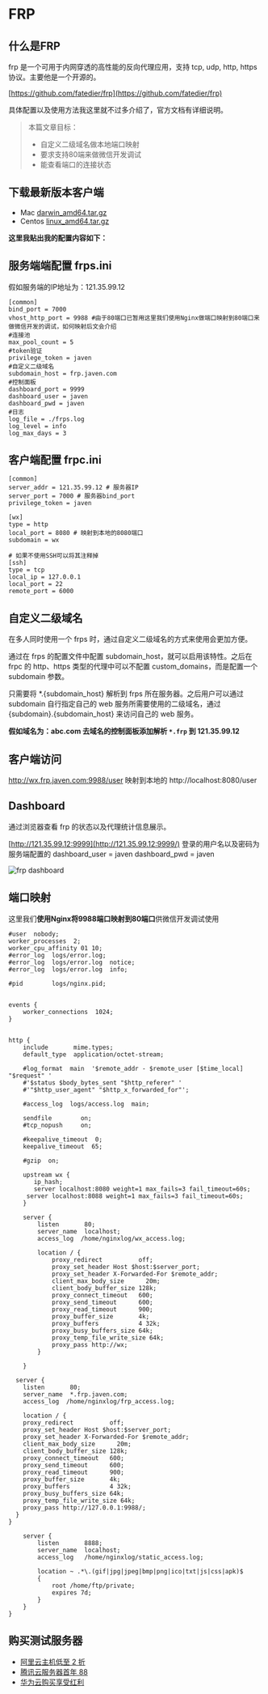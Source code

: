 # FRP

## 什么是FRP

frp 是一个可用于内网穿透的高性能的反向代理应用，支持 tcp, udp, http, https 协议。主要他是一个开源的。

[https://github.com/fatedier/frp](https://github.com/fatedier/frp)

具体配置以及使用方法我这里就不过多介绍了，官方文档有详细说明。

> 本篇文章目标：
> - 自定义二级域名做本地端口映射 
> - 要求支持80端来做微信开发调试 
> - 能查看端口的连接状态

## 下载最新版本客户端

- Mac [darwin_amd64.tar.gz
](https://github.com/fatedier/frp/releases)
- Centos [linux_amd64.tar.gz](https://github.com/fatedier/frp/releases)

**这里我贴出我的配置内容如下：**

## 服务端端配置 frps.ini

假如服务端的IP地址为：121.35.99.12

```shell
[common]
bind_port = 7000 
vhost_http_port = 9988 #由于80端口已暂用这里我们使用Nginx做端口映射到80端口来做微信开发的调试，如何映射后文会介绍
#连接池
max_pool_count = 5
#token验证
privilege_token = javen
#自定义二级域名
subdomain_host = frp.javen.com
#控制面板
dashboard_port = 9999
dashboard_user = javen
dashboard_pwd = javen
#日志
log_file = ./frps.log
log_level = info
log_max_days = 3
```

## 客户端配置 frpc.ini

```shell
[common]
server_addr = 121.35.99.12 # 服务器IP
server_port = 7000 # 服务器bind_port
privilege_token = javen

[wx]
type = http
local_port = 8080 # 映射到本地的8080端口
subdomain = wx

# 如果不使用SSH可以将其注释掉
[ssh]
type = tcp
local_ip = 127.0.0.1
local_port = 22
remote_port = 6000
```

## 自定义二级域名

在多人同时使用一个 frps 时，通过自定义二级域名的方式来使用会更加方便。

通过在 frps 的配置文件中配置 subdomain_host，就可以启用该特性。之后在 frpc 的 http、https 类型的代理中可以不配置 custom_domains，而是配置一个 subdomain 参数。

只需要将 *.{subdomain_host} 解析到 frps 所在服务器。之后用户可以通过 subdomain 自行指定自己的 web 服务所需要使用的二级域名，通过 {subdomain}.{subdomain_host} 来访问自己的 web 服务。

**假如域名为：abc.com 去域名的控制面板添加解析 `*.frp` 到 121.35.99.12**

## 客户端访问

http://wx.frp.javen.com:9988/user 映射到本地的 http://localhost:8080/user

## Dashboard

通过浏览器查看 frp 的状态以及代理统计信息展示。

[http://121.35.99.12:9999](http://121.35.99.12:9999/) 登录的用户名以及密码为服务端配置的 dashboard_user = javen dashboard_pwd = javen


<img :src="$withBase('/frp.png')" alt="frp dashboard">


## 端口映射

这里我们**使用Nginx将9988端口映射到80端口**供微信开发调试使用

```shell{63,64,65,66,67,68,69,70,71,72,73,74,75,76,77,78,79,80,81,82,83}
#user  nobody;
worker_processes  2;
worker_cpu_affinity 01 10;
#error_log  logs/error.log;
#error_log  logs/error.log  notice;
#error_log  logs/error.log  info;

#pid        logs/nginx.pid;


events {
    worker_connections  1024;
}


http {
    include       mime.types;
    default_type  application/octet-stream;

    #log_format  main  '$remote_addr - $remote_user [$time_local] "$request" '
    #'$status $body_bytes_sent "$http_referer" '
    #'"$http_user_agent" "$http_x_forwarded_for"';

    #access_log  logs/access.log  main;

    sendfile        on;
    #tcp_nopush     on;

    #keepalive_timeout  0;
    keepalive_timeout  65;

    #gzip  on;
	
	upstream wx {
	   ip_hash;
	   server localhost:8080 weight=1 max_fails=3 fail_timeout=60s;
     server localhost:8088 weight=1 max_fails=3 fail_timeout=60s;
	}
	
	server {
		listen       80;
		server_name  localhost;
		access_log  /home/nginxlog/wx_access.log;

		location / {
			proxy_redirect          off;
			proxy_set_header Host $host:$server_port;
			proxy_set_header X-Forwarded-For $remote_addr;
			client_max_body_size      20m;
			client_body_buffer_size 128k;
			proxy_connect_timeout   600;
			proxy_send_timeout      600;
			proxy_read_timeout      900;
			proxy_buffer_size       4k;
			proxy_buffers           4 32k;
			proxy_busy_buffers_size 64k;
			proxy_temp_file_write_size 64k;
			proxy_pass http://wx;
		}

	}

  server {
    listen       80;
    server_name  *.frp.javen.com;
    access_log  /home/nginxlog/frp_access.log;

    location / {
    proxy_redirect          off;
    proxy_set_header Host $host:$server_port;
    proxy_set_header X-Forwarded-For $remote_addr;
    client_max_body_size      20m;
    client_body_buffer_size 128k;
    proxy_connect_timeout   600;
    proxy_send_timeout      600;
    proxy_read_timeout      900;
    proxy_buffer_size       4k;
    proxy_buffers           4 32k;
    proxy_busy_buffers_size 64k;
    proxy_temp_file_write_size 64k;
    proxy_pass http://127.0.0.1:9988/;
  }
}
	
	server {
		listen       8888;
		server_name  localhost;
		access_log   /home/nginxlog/static_access.log;

		location ~ .*\.(gif|jpg|jpeg|bmp|png|ico|txt|js|css|apk)$
		{
			root /home/ftp/private; 
			expires 7d; 
		}
	}
}
```     

## 购买测试服务器

- [阿里云主机低至 2 折](https://promotion.aliyun.com/ntms/yunparter/invite.html?userCode=b1hkzv2x)
- [腾讯云服务器首年 88](https://cloud.tencent.com/act/cps/redirect?redirect=1048&cps_key=a21676d22e4b11a883893d54e158c1d3&from=console)
- [华为云购买享受红利](https://activity.huaweicloud.com/discount_area_v5/index.html?&fromuser=aHcxMTc2NTU3MQ==&utm_source=aHcxMTc2NTU3MQ==&utm_medium=cps&utm_campaign=201905)
 